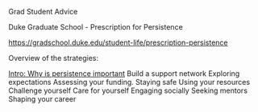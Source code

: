 Grad Student Advice

Duke Graduate School - Prescription for Persistence

https://gradschool.duke.edu/student-life/prescription-persistence



Overview of the strategies:

[Intro: Why is persistence important](https://www.youtube.com/watch?v=xcJR6hBCtiU&feature=youtu.be)
Build a support network
Exploring expectations
Assessing your funding.
Staying safe
Using your resources
Challenge yourself
Care for yourself
Engaging socially
Seeking mentors
Shaping your career